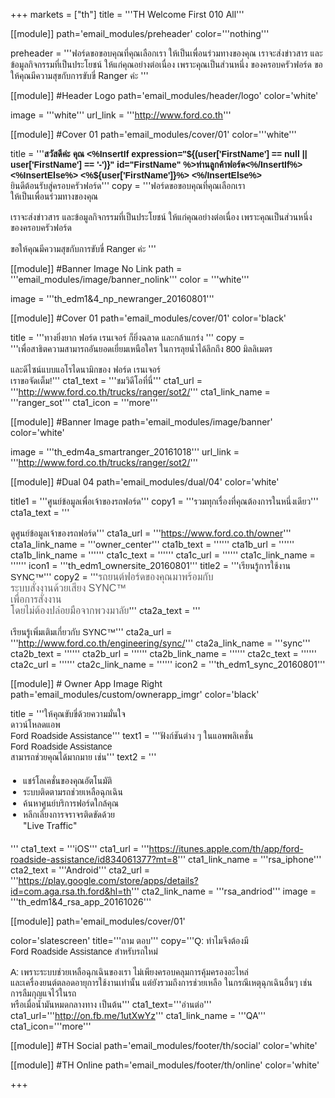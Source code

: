 +++
markets = ["th"]
title = '''TH Welcome First 010 All'''

[[module]]
path='email_modules/preheader'
color='''nothing'''

preheader = '''ฟอร์ดขอขอบคุณที่คุณเลือกเรา ให้เป็นเพื่อนร่วมทางของคุณ เราจะส่งข่าวสาร และข้อมูลกิจกรรมที่เป็นประโยชน์ ให้แก่คุณอย่างต่อเนื่อง เพราะคุณเป็นส่วนหนึ่ง ของครอบครัวฟอร์ด ขอให้คุณมีความสุขกับการขับขี่ Ranger ค่ะ '''

[[module]] #Header Logo
path='email_modules/header/logo'
color='white'

  image = '''white'''
  url_link = '''http://www.ford.co.th'''

[[module]] #Cover 01
path='email_modules/cover/01'
color='''white'''
 
  title = '''<span style="font-family:Tahoma, Verdana, Sans-serif"><strong>สวัสดีค่ะ คุณ <%InsertIf expression="${(user['FirstName'] == null || user['FirstName'] == '-')}" id="FirstName" %>ท่านลูกค้าฟอร์ด<%/InsertIf%> <%InsertElse%> <%${user['FirstName']}%> <%/InsertElse%></strong><br />ยินดีต้อนรับสู่ครอบครัวฟอร์ด</span>'''
  copy = '''<span style="font-family:Tahoma, Verdana, Sans-serif"><span style=" white-space:nowrap;">ฟอร์ดขอขอบคุณที่คุณเลือกเรา</span>
<span style=" white-space:nowrap;">ให้เป็นเพื่อนร่วมทางของคุณ</span>
<br /><br />
<span style=" white-space:nowrap;">เราจะส่งข่าวสาร</span>
<span style=" white-space:nowrap;">และข้อมูลกิจกรรมที่เป็นประโยชน์</span>
<span style=" white-space:nowrap;">ให้แก่คุณอย่างต่อเนื่อง</span> 
<span style=" white-space:nowrap;">เพราะคุณเป็นส่วนหนึ่ง</span>
<span style=" white-space:nowrap;">ของครอบครัวฟอร์ด</span>
<br /><br />
<span style=" white-space:nowrap;">ขอให้คุณมีความสุขกับการขับขี่</span> 
<span style=" white-space:nowrap;">Ranger ค่ะ </span></span>'''

[[module]] #Banner Image No Link
path = '''email_modules/image/banner_nolink'''
color = '''white'''

  image = '''th_edm1&4_np_newranger_20160801'''

[[module]] #Cover 01
path='email_modules/cover/01'
color='black'

  title = '''<span style="font-family:Tahoma, Verdana, Sans-serif"><span style="white-space:nowrap;">ทางยิ่งยาก </span>
                    <span style="white-space:nowrap;"> ฟอร์ด เรนเจอร์ ก็ยิ่งฉลาด </span>
                    <span style="white-space:nowrap;"> และกล้าแกร่ง </span></span>'''
  copy = '''<span style="font-family:Tahoma, Verdana, Sans-serif"><span style="white-space:nowrap;">เพื่อสาธิตความสามารถอันยอดเยี่ยมเหนือใคร</span>
<span style="white-space:nowrap;"> ในการลุยน้ำได้ลึกถึง 800 มิลลิเมตร</span><br />  
<span style="white-space:nowrap;">และดีไซน์แบบแอโรไดนามิกของ</span>
<span style="white-space:nowrap;"> ฟอร์ด เรนเจอร์  </span>  
<span style="white-space:nowrap;"> เราขอจัดเต็ม!</span></span>'''
  cta1_text = '''<span style="font-family:Tahoma, Verdana, Sans-serif">ชมวิดีโอที่นี่</span>'''
  cta1_url = '''http://www.ford.co.th/trucks/ranger/sot2/'''
  cta1_link_name = '''ranger_sot'''
  cta1_icon = '''more'''

[[module]] #Banner Image
path='email_modules/image/banner'
color='white'

  image = '''th_edm4a_smartranger_20161018'''
  url_link = '''http://www.ford.co.th/trucks/ranger/sot2/'''

[[module]] #Dual 04
path='email_modules/dual/04'
color='white'

title1 = '''<span style="font-family:Tahoma, Verdana, Sans-serif">ศูนย์ข้อมูลเพื่อเจ้าของรถฟอร์ด</span>'''
  copy1 = '''<span style="font-family:Tahoma, Verdana, Sans-serif"><span style=" white-space:nowrap;">รวมทุกเรื่องที่คุณต้องการในหนึ่งเดียว</span></span>'''
  cta1a_text = '''<span style="font-family:Tahoma, Verdana, Sans-serif"><br /><br />ดูศูนย์ข้อมูลเจ้าของรถฟอร์ด</span>'''
  cta1a_url = '''https://www.ford.co.th/owner'''
  cta1a_link_name = '''owner_center'''
  cta1b_text = ''''''
  cta1b_url = ''''''
  cta1b_link_name = ''''''
  cta1c_text = ''''''
  cta1c_url = ''''''
  cta1c_link_name = ''''''
  icon1 = '''th_edm1_ownersite_20160801'''
  title2 = '''<span style="font-family:Tahoma, Verdana, Sans-serif">เรียนรู้การใช้งาน SYNC&trade;</span>'''
  copy2 = '''<span style="font-family:Tahoma, Verdana, Sans-serif"><span style="color:#616161; font-size:16px">รถยนต์ฟอร์ดของคุณมาพร้อมกับ<br />ระบบสั่งงานด้วยเสียง SYNC&trade;<br />เพื่อการสั่งงาน<br />โดยไม่ต้องปล่อยมือจากพวงมาลัย</span></span>'''
  cta2a_text = '''<span style="font-family:Tahoma, Verdana, Sans-serif"><br /><br />เรียนรู้เพิ่มเติมเกี่ยวกับ SYNC&trade;</span>'''
  cta2a_url = '''http://www.ford.co.th/engineering/sync/'''
  cta2a_link_name = '''sync'''
  cta2b_text = ''''''
  cta2b_url = ''''''
  cta2b_link_name = ''''''
  cta2c_text = ''''''
  cta2c_url = ''''''
  cta2c_link_name = ''''''
  icon2 = '''th_edm1_sync_20160801'''

[[module]] # Owner App Image Right
path='email_modules/custom/ownerapp_imgr'
color='black'

title = '''<span style="font-family:Tahoma, Verdana, Sans-serif">ให้คุณขับขี่ด้วยความมั่นใจ<br /> <span style="white-space:nowrap;">ดาวน์โหลดแอพ</span><br />Ford Roadside Assistance</span>'''
  text1 = '''<span style="font-family:Tahoma, Verdana, Sans-serif"><span style="white-space:nowrap;">ฟังก์ชันต่าง ๆ ในแอพพลิเคชั่น</span><br /><span style="white-space:nowrap;">Ford Roadside Assistance</span><br /><span style="white-space:nowrap;">สามารถช่วยคุณได้มากมาย เช่น</span></span>'''
    text2 = '''<span style="font-family:Tahoma, Verdana, Sans-serif"><ul style="margin: 20px; padding: 0;"><li><span style=" white-space:nowrap;">แชร์โลเคชั่นของคุณอัตโนมัติ</span></li><li><span style=" white-space:nowrap;">ระบบติดตามรถช่วยเหลือฉุกเฉิน</span></li><li><span style=" white-space:nowrap;">ค้นหาศูนย์บริการฟอร์ดใกล้คุณ</span></li><li><span style=" white-space:nowrap;">หลีกเลี่ยงการจราจรติดขัดด้วย</span><br />"Live Traffic"</li></ul></span>'''
  cta1_text = '''iOS'''
  cta1_url = '''https://itunes.apple.com/th/app/ford-roadside-assistance/id834061377?mt=8'''
  cta1_link_name = '''rsa_iphone'''
  cta2_text = '''Android'''
  cta2_url = '''https://play.google.com/store/apps/details?id=com.aga.rsa.th.ford&hl=th'''
  cta2_link_name = '''rsa_andriod'''
  image = '''th_edm1&4_rsa_app_20161026'''

[[module]]
path='email_modules/cover/01'

color='slatescreen'
title='''<span style="font-family:Tahoma, Verdana, Sans-serif">ถาม ตอบ</span>'''
copy='''<span style="font-family:Tahoma, Verdana, Sans-serif"><span style=" white-space:nowrap;">Q: ทำไมจึงต้องมี</span>
<span style=" white-space:nowrap;">Ford Roadside Assistance</span>
<span style=" white-space:nowrap;">สำหรับรถใหม่</span><br /><br />
<span style=" white-space:nowrap;">A: เพราะระบบช่วยเหลือฉุกเฉินของเรา</span>
<span style=" white-space:nowrap;">ไม่เพียงครอบคลุมการคุ้มครองอะไหล่</span>
<span style=" white-space:nowrap;">และเครื่องยนต์ตลอดอายุการใช้งานเท่านั้น</span>
<span style=" white-space:nowrap;">แต่ยังรวมถึงการช่วยเหลือ</span>
<span style=" white-space:nowrap;">ในกรณีเหตุฉุกเฉินอื่นๆ</span>
<span style=" white-space:nowrap;">เช่น</span>
<span style=" white-space:nowrap;">การลืมกุญแจไว้ในรถ</span><br />
<span style=" white-space:nowrap;">หรือเมื่อน้ำมันหมดกลางทาง เป็นต้น</span></span>'''
cta1_text='''<span style="font-family:Tahoma, Verdana, Sans-serif"><span style=" white-space:nowrap;">อ่านต่อ</span></span>'''
cta1_url='''http://on.fb.me/1utXwYz'''
cta1_link_name = '''QA'''
cta1_icon='''more'''


[[module]] #TH Social
path='email_modules/footer/th/social'
color='white'

[[module]] #TH Online
path='email_modules/footer/th/online'
color='white'

+++